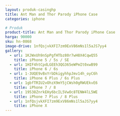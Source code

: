 ```yaml
---
layout: produk-casinghp
title: Ant Man and Thor Parody iPhone Case
categories: iphone

# Produk
product-title: Ant Man and Thor Parody iPhone Case
harga: 90000
sku: hn-0868
image-drive: 1nfQsjvkXFI7zm9ExV86mNs1l5aJS7yy4
gallery:
  - url: 1KJWxUh9nSpPgfHTbz80r7wH8X4CqwQ55
    title: iPhone 5 / 5s / SE
  - url: 1HIF4htCpdLGEEh3QG365eWPmIt0xwB99
    title: iPhone 6 / 6s
  - url: 1-3UQE9vBxYrbDkigyhhpJmv14h_oyC6h
    title: iPhone 6 Plus / 6s Plus
  - url: 1gbfTRIU2vOhzX9mY5jCWsh0gRWUEkvE6
    title: iPhone 7 / 8
  - url: 19538ZnrkEHy6bcIL5VwOc8TENW4lL5WE
    title: iPhone 7 Plus / 8 Plus
  - url: 1nfQsjvkXFI7zm9ExV86mNs1l5aJS7yy4
    title: iPhone X
---
```

